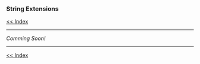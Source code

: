 ### String Extensions

[<< Index](/wiki/index.md)

---

*Comming Soon!*

---

[<< Index](/wiki/index.md)
